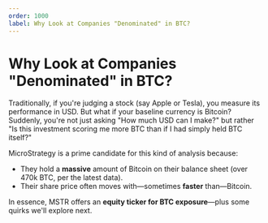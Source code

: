 ```yaml
---
order: 1000
label: Why Look at Companies "Denominated" in BTC?
---
```


# Why Look at Companies "Denominated" in BTC?

Traditionally, if you're judging a stock (say Apple or Tesla), you measure its performance in USD. But what if your baseline currency is Bitcoin? Suddenly, you're not just asking "How much USD can I make?" but rather "Is this investment scoring me more BTC than if I had simply held BTC itself?"

MicroStrategy is a prime candidate for this kind of analysis because:

* They hold a **massive** amount of Bitcoin on their balance sheet (over 470k BTC, per the latest data).
* Their share price often moves with—sometimes **faster** than—Bitcoin.

In essence, MSTR offers an **equity ticker for BTC exposure**—plus some quirks we'll explore next.
